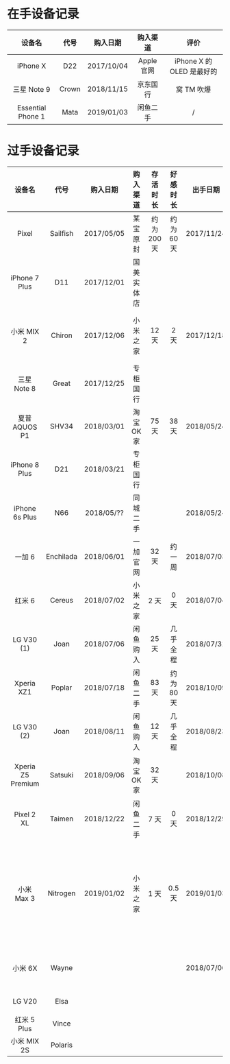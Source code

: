 # 在手设备记录

|      设备名       | 代号  |  购入日期  |  购入渠道  |           评价            |
| :---------------: | :---: | :--------: | :--------: | :-----------------------: |
|     iPhone X      |  D22  | 2017/10/04 | Apple 官网 | iPhone X 的 OLED 是最好的 |
|    三星 Note 9    | Crown | 2018/11/15 |  京东国行  |        窝 TM 吹爆         |
| Essential Phone 1 | Mata  | 2019/01/03 |  闲鱼二手  |             /             |



# 过手设备记录

设备名 | 代号 | 购入日期 | 购入渠道 | 存活时长 | 好感时长 | 出手日期 | 出手方式 | 评价 
:----: | :----: | :----: | :----: | :----: | :----: | :----: | :----: | :----: 
Pixel | Sailfish | 2017/05/05 | 某宝原封 | 约为 200天 | 约为 60 天 | 2017/11/24 | 群友消化 | Google 大法好 
iPhone 7 Plus| D11 | 2017/12/01 | 国美实体店 | | | | |
小米 MIX 2 | Chiron | 2017/12/06 | 小米之家 | 12 天 | 2 天 | 2017/12/18 | 闲鱼自刀 | 刷 LineageOS 后下巴屏幕居然不是圆角 
三星 Note 8 | Great | 2017/12/25 | 专柜国行| | | | | 买买买，除了电池没啥短板的样子 
夏普 AQUOS P1 | SHV34 | 2018/03/01 | 淘宝 OK 家 | 75 天 | 38天 | 2018/05/24 | ??? | 这 120Hz 屏幕的洋垃圾吹爆 
iPhone 8 Plus| D21 | 2018/03/21 | 专柜国行 | | | | |
iPhone 6s Plus | N66 | 2018/05/?? | 同城二手 | | | 2018/05/24 | 爱否回收 |
一加 6 | Enchilada | 2018/06/01 | 一加官网 | 32 天 | 约一周 | 2018/07/03 | 闲鱼自刀 | 浓艳 
红米 6 | Cereus | 2018/07/02 | 小米之家 | 2 天 | 0 天 | 2018/07/04 | 原价退货 | 耽误我一天上班时间 
LG V30 (1) | Joan | 2018/07/06 | 闲鱼购入 | 25 天 | 几乎全程 | 2018/07/31 | 闲鱼自刀 | 吹爆 
Xperia XZ1 | Poplar | 2018/07/18 | 闲鱼二手 | 83 天 | 约为 80 天 | 2018/10/09 | 闲鱼自刀 | 让我无欲无求啊 
LG V30 (2) | Joan | 2018/08/11 | 闲鱼购入 | 12 天 | 几乎全程 | 2018/08/23 | 闲鱼自刀 | 吹爆 
Xperia Z5 Premium | Satsuki | 2018/09/06 | 淘宝 OK 家 | 32 天 | | 2018/10/08 | 闲鱼自刀 |
Pixel 2 XL | Taimen | 2018/12/22 | 闲鱼二手 | 7 天 | 0 天 | 2018/12/29 | 闲鱼自刀 | 看上去一点也不高级 
小米 Max 3 | Nitrogen | 2019/01/02 | 小米之家 | 1 天 | 0.5 天 | 2019/01/03 | 谎称给丈母娘买新手机 | 吹爆 
小米 6X | Wayne | | | | | 2018/07/06 | 原价退货 | 
LG V20 | Elsa | | | | | | | 竟然用了线性马达 
红米 5 Plus | Vince | | | | | | |
小米 MIX 2S | Polaris | | | | | | |
